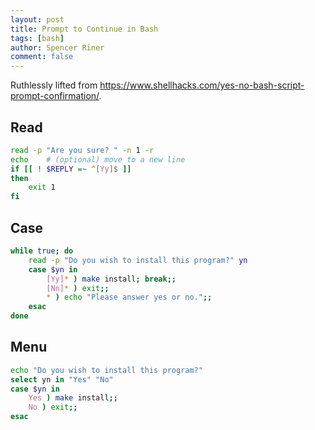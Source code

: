 ```yaml
---
layout: post
title: Prompt to Continue in Bash
tags: [bash]
author: Spencer Riner
comment: false
---
```


Ruthlessly lifted from https://www.shellhacks.com/yes-no-bash-script-prompt-confirmation/.

## Read

```bash
read -p "Are you sure? " -n 1 -r
echo    # (optional) move to a new line
if [[ ! $REPLY =~ ^[Yy]$ ]]
then
    exit 1
fi
```

## Case

```bash
while true; do
    read -p "Do you wish to install this program?" yn
    case $yn in
        [Yy]* ) make install; break;;
        [Nn]* ) exit;;
        * ) echo "Please answer yes or no.";;
    esac
done
```

## Menu

```bash
echo "Do you wish to install this program?"
select yn in "Yes" "No"
case $yn in
    Yes ) make install;;
    No ) exit;;
esac
```
